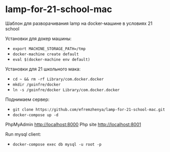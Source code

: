 # lamp-for-21-school-mac
Шаблон для разворачивания lamp на docker-машине в условиях 21 school

Установки для докер машины:
- `export MACHINE_STORAGE_PATH=/tmp`
- `docker-machine create default`
- `eval $(docker-machine env default)`

Установки для 21 школьного мака:
- `cd ~ && rm -rf Library/com.docker.docker`
- `mkdir /goinfre/docker`
- `ln -s /goinfre/docker Library/com.docker.docker`

Поднимаем сервер:
- `git clone https://github.com/efremzhenya/lamp-for-21-school-mac.git`
- `docker-compose up -d`

PhpMyAdmin [http://localhost:8000](http://localhost:8000)
Php site [http://localhost:8001](http://localhost:8001)

Run mysql client:
- `docker-compose exec db mysql -u root -p`
